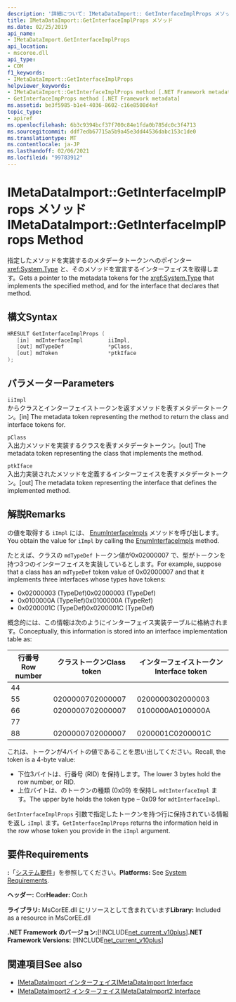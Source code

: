 ```yaml
---
description: '詳細について: IMetaDataImport:: GetInterfaceImplProps メソッド'
title: IMetaDataImport::GetInterfaceImplProps メソッド
ms.date: 02/25/2019
api_name:
- IMetaDataImport.GetInterfaceImplProps
api_location:
- mscoree.dll
api_type:
- COM
f1_keywords:
- IMetaDataImport::GetInterfaceImplProps
helpviewer_keywords:
- IMetaDataImport::GetInterfaceImplProps method [.NET Framework metadata]
- GetInterfaceImpProps method [.NET Framework metadata]
ms.assetid: be3f5985-b1e4-4036-8602-c16e8508d4af
topic_type:
- apiref
ms.openlocfilehash: 6b3c9394bcf37f700c84e1fda0b785dc0c3f4713
ms.sourcegitcommit: ddf7edb67715a5b9a45e3dd44536dabc153c1de0
ms.translationtype: MT
ms.contentlocale: ja-JP
ms.lasthandoff: 02/06/2021
ms.locfileid: "99783912"
---
```

# <a name="imetadataimportgetinterfaceimplprops-method"></a><span data-ttu-id="fe284-103">IMetaDataImport::GetInterfaceImplProps メソッド</span><span class="sxs-lookup"><span data-stu-id="fe284-103">IMetaDataImport::GetInterfaceImplProps Method</span></span>

<span data-ttu-id="fe284-104">指定したメソッドを実装するのメタデータトークンへのポインター <xref:System.Type> と、そのメソッドを宣言するインターフェイスを取得します。</span><span class="sxs-lookup"><span data-stu-id="fe284-104">Gets a pointer to the metadata tokens for the <xref:System.Type> that implements the specified method, and for the interface that declares that method.</span></span>
  
## <a name="syntax"></a><span data-ttu-id="fe284-105">構文</span><span class="sxs-lookup"><span data-stu-id="fe284-105">Syntax</span></span>  
  
```cpp  
HRESULT GetInterfaceImplProps (  
   [in]  mdInterfaceImpl        iiImpl,  
   [out] mdTypeDef              *pClass,  
   [out] mdToken                *ptkIface  
);  
```  
  
## <a name="parameters"></a><span data-ttu-id="fe284-106">パラメーター</span><span class="sxs-lookup"><span data-stu-id="fe284-106">Parameters</span></span>  

 `iiImpl`  
 <span data-ttu-id="fe284-107">からクラスとインターフェイストークンを返すメソッドを表すメタデータトークン。</span><span class="sxs-lookup"><span data-stu-id="fe284-107">[in] The metadata token representing the method to return the class and interface tokens for.</span></span>  
  
 `pClass`  
 <span data-ttu-id="fe284-108">入出力メソッドを実装するクラスを表すメタデータトークン。</span><span class="sxs-lookup"><span data-stu-id="fe284-108">[out] The metadata token representing the class that implements the method.</span></span>  
  
 `ptkIface`  
 <span data-ttu-id="fe284-109">入出力実装されたメソッドを定義するインターフェイスを表すメタデータトークン。</span><span class="sxs-lookup"><span data-stu-id="fe284-109">[out] The metadata token representing the interface that defines the implemented method.</span></span>  

## <a name="remarks"></a><span data-ttu-id="fe284-110">解説</span><span class="sxs-lookup"><span data-stu-id="fe284-110">Remarks</span></span>

 <span data-ttu-id="fe284-111">の値を取得する `iImpl` には、 [EnumInterfaceImpls](imetadataimport-enuminterfaceimpls-method.md) メソッドを呼び出します。</span><span class="sxs-lookup"><span data-stu-id="fe284-111">You obtain the value for `iImpl` by calling the [EnumInterfaceImpls](imetadataimport-enuminterfaceimpls-method.md) method.</span></span>

 <span data-ttu-id="fe284-112">たとえば、クラスの `mdTypeDef` トークン値が0x02000007 で、型がトークンを持つ3つのインターフェイスを実装しているとします。</span><span class="sxs-lookup"><span data-stu-id="fe284-112">For example, suppose that a class has an `mdTypeDef` token value of 0x02000007 and that it implements three interfaces whose types have tokens:</span></span>

- <span data-ttu-id="fe284-113">0x02000003 (TypeDef)</span><span class="sxs-lookup"><span data-stu-id="fe284-113">0x02000003 (TypeDef)</span></span>
- <span data-ttu-id="fe284-114">0x0100000A (TypeRef)</span><span class="sxs-lookup"><span data-stu-id="fe284-114">0x0100000A (TypeRef)</span></span>
- <span data-ttu-id="fe284-115">0x0200001C (TypeDef)</span><span class="sxs-lookup"><span data-stu-id="fe284-115">0x0200001C (TypeDef)</span></span>

<span data-ttu-id="fe284-116">概念的には、この情報は次のようにインターフェイス実装テーブルに格納されます。</span><span class="sxs-lookup"><span data-stu-id="fe284-116">Conceptually, this information is stored into an interface implementation table as:</span></span>

| <span data-ttu-id="fe284-117">行番号</span><span class="sxs-lookup"><span data-stu-id="fe284-117">Row number</span></span> | <span data-ttu-id="fe284-118">クラストークン</span><span class="sxs-lookup"><span data-stu-id="fe284-118">Class token</span></span> | <span data-ttu-id="fe284-119">インターフェイストークン</span><span class="sxs-lookup"><span data-stu-id="fe284-119">Interface token</span></span> |
|------------|-------------|-----------------|
| <span data-ttu-id="fe284-120">4</span><span class="sxs-lookup"><span data-stu-id="fe284-120">4</span></span>          |             |                 |
| <span data-ttu-id="fe284-121">5</span><span class="sxs-lookup"><span data-stu-id="fe284-121">5</span></span>          | <span data-ttu-id="fe284-122">02000007</span><span class="sxs-lookup"><span data-stu-id="fe284-122">02000007</span></span>    | <span data-ttu-id="fe284-123">02000003</span><span class="sxs-lookup"><span data-stu-id="fe284-123">02000003</span></span>        |
| <span data-ttu-id="fe284-124">6</span><span class="sxs-lookup"><span data-stu-id="fe284-124">6</span></span>          | <span data-ttu-id="fe284-125">02000007</span><span class="sxs-lookup"><span data-stu-id="fe284-125">02000007</span></span>    | <span data-ttu-id="fe284-126">0100000A</span><span class="sxs-lookup"><span data-stu-id="fe284-126">0100000A</span></span>        |
| <span data-ttu-id="fe284-127">7</span><span class="sxs-lookup"><span data-stu-id="fe284-127">7</span></span>          |             |                 |
| <span data-ttu-id="fe284-128">8</span><span class="sxs-lookup"><span data-stu-id="fe284-128">8</span></span>          | <span data-ttu-id="fe284-129">02000007</span><span class="sxs-lookup"><span data-stu-id="fe284-129">02000007</span></span>    | <span data-ttu-id="fe284-130">0200001C</span><span class="sxs-lookup"><span data-stu-id="fe284-130">0200001C</span></span>        |

<span data-ttu-id="fe284-131">これは、トークンが4バイトの値であることを思い出してください。</span><span class="sxs-lookup"><span data-stu-id="fe284-131">Recall, the token is a 4-byte value:</span></span>

- <span data-ttu-id="fe284-132">下位3バイトは、行番号 (RID) を保持します。</span><span class="sxs-lookup"><span data-stu-id="fe284-132">The lower 3 bytes hold the row number, or RID.</span></span>
- <span data-ttu-id="fe284-133">上位バイトは、のトークンの種類 (0x09) を保持し `mdtInterfaceImpl` ます。</span><span class="sxs-lookup"><span data-stu-id="fe284-133">The upper byte holds the token type – 0x09 for `mdtInterfaceImpl`.</span></span>

<span data-ttu-id="fe284-134">`GetInterfaceImplProps` 引数で指定したトークンを持つ行に保持されている情報を返し `iImpl` ます。</span><span class="sxs-lookup"><span data-stu-id="fe284-134">`GetInterfaceImplProps` returns the information held in the row whose token you provide in the `iImpl` argument.</span></span>
  
## <a name="requirements"></a><span data-ttu-id="fe284-135">要件</span><span class="sxs-lookup"><span data-stu-id="fe284-135">Requirements</span></span>  

 <span data-ttu-id="fe284-136">**:**「[システム要件](../../get-started/system-requirements.md)」を参照してください。</span><span class="sxs-lookup"><span data-stu-id="fe284-136">**Platforms:** See [System Requirements](../../get-started/system-requirements.md).</span></span>  
  
 <span data-ttu-id="fe284-137">**ヘッダー:** Cor</span><span class="sxs-lookup"><span data-stu-id="fe284-137">**Header:** Cor.h</span></span>  
  
 <span data-ttu-id="fe284-138">**ライブラリ:** MsCorEE.dll にリソースとして含まれています</span><span class="sxs-lookup"><span data-stu-id="fe284-138">**Library:** Included as a resource in MsCorEE.dll</span></span>  
  
 <span data-ttu-id="fe284-139">**.NET Framework のバージョン:**[!INCLUDE[net_current_v10plus](../../../../includes/net-current-v10plus-md.md)]</span><span class="sxs-lookup"><span data-stu-id="fe284-139">**.NET Framework Versions:** [!INCLUDE[net_current_v10plus](../../../../includes/net-current-v10plus-md.md)]</span></span>  
  
## <a name="see-also"></a><span data-ttu-id="fe284-140">関連項目</span><span class="sxs-lookup"><span data-stu-id="fe284-140">See also</span></span>

- [<span data-ttu-id="fe284-141">IMetaDataImport インターフェイス</span><span class="sxs-lookup"><span data-stu-id="fe284-141">IMetaDataImport Interface</span></span>](imetadataimport-interface.md)
- [<span data-ttu-id="fe284-142">IMetaDataImport2 インターフェイス</span><span class="sxs-lookup"><span data-stu-id="fe284-142">IMetaDataImport2 Interface</span></span>](imetadataimport2-interface.md)
